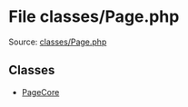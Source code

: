 File classes/Page.php
=========

Source: [classes/Page.php](https://github.com/PrestaShop/PrestaShop/blob/1.5.5.0/classes/Page.php)


Classes
-------

* [PageCore](class.PageCore.md)

